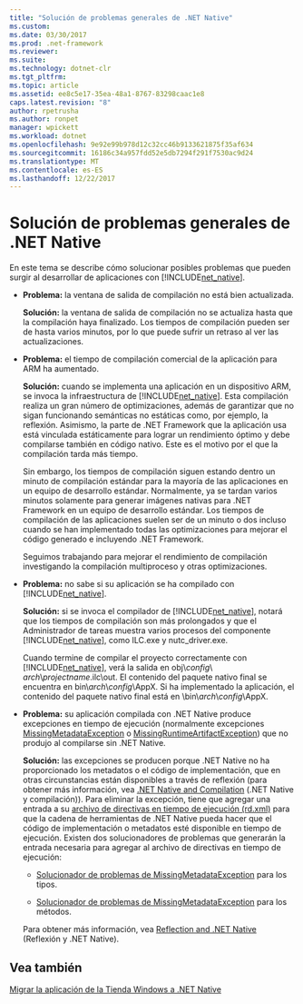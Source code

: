 ```yaml
---
title: "Solución de problemas generales de .NET Native"
ms.custom: 
ms.date: 03/30/2017
ms.prod: .net-framework
ms.reviewer: 
ms.suite: 
ms.technology: dotnet-clr
ms.tgt_pltfrm: 
ms.topic: article
ms.assetid: ee8c5e17-35ea-48a1-8767-83298caac1e8
caps.latest.revision: "8"
author: rpetrusha
ms.author: ronpet
manager: wpickett
ms.workload: dotnet
ms.openlocfilehash: 9e92e99b978d12c32cc46b9133621875f35af634
ms.sourcegitcommit: 16186c34a957fdd52e5db7294f291f7530ac9d24
ms.translationtype: MT
ms.contentlocale: es-ES
ms.lasthandoff: 12/22/2017
---
```

# <a name="net-native-general-troubleshooting"></a>Solución de problemas generales de .NET Native
En este tema se describe cómo solucionar posibles problemas que pueden surgir al desarrollar de aplicaciones con [!INCLUDE[net_native](../../../includes/net-native-md.md)].  
  
-   **Problema:** la ventana de salida de compilación no está bien actualizada.  
  
     **Solución:** la ventana de salida de compilación no se actualiza hasta que la compilación haya finalizado. Los tiempos de compilación pueden ser de hasta varios minutos, por lo que puede sufrir un retraso al ver las actualizaciones.  
  
-   **Problema:** el tiempo de compilación comercial de la aplicación para ARM ha aumentado.  
  
     **Solución:** cuando se implementa una aplicación en un dispositivo ARM, se invoca la infraestructura de [!INCLUDE[net_native](../../../includes/net-native-md.md)]. Esta compilación realiza un gran número de optimizaciones, además de garantizar que no sigan funcionando semánticas no estáticas como, por ejemplo, la reflexión. Asimismo, la parte de .NET Framework que la aplicación usa está vinculada estáticamente para lograr un rendimiento óptimo y debe compilarse también en código nativo. Este es el motivo por el que la compilación tarda más tiempo.  
  
     Sin embargo, los tiempos de compilación siguen estando dentro un minuto de compilación estándar para la mayoría de las aplicaciones en un equipo de desarrollo estándar.  Normalmente, ya se tardan varios minutos solamente para generar imágenes nativas para .NET Framework en un equipo de desarrollo estándar.  Los tiempos de compilación de las aplicaciones suelen ser de un minuto o dos incluso cuando se han implementado todas las optimizaciones para mejorar el código generado e incluyendo .NET Framework.  
  
     Seguimos trabajando para mejorar el rendimiento de compilación investigando la compilación multiproceso y otras optimizaciones.  
  
-   **Problema:** no sabe si su aplicación se ha compilado con [!INCLUDE[net_native](../../../includes/net-native-md.md)].  
  
     **Solución:** si se invoca el compilador de [!INCLUDE[net_native](../../../includes/net-native-md.md)], notará que los tiempos de compilación son más prolongados y que el Administrador de tareas muestra varios procesos del componente [!INCLUDE[net_native](../../../includes/net-native-md.md)], como ILC.exe y nutc_driver.exe.  
  
     Cuando termine de compilar el proyecto correctamente con [!INCLUDE[net_native](../../../includes/net-native-md.md)], verá la salida en obj\\*config*\ *arch*\\*projectname*.ilc\out.  El contenido del paquete nativo final se encuentra en bin\\*arch*\\*config*\AppX. Si ha implementado la aplicación, el contenido del paquete nativo final está en \bin\\*arch*\\*config*\AppX.  
  
-   **Problema:** su aplicación compilada con .NET Native produce excepciones en tiempo de ejecución (normalmente excepciones [MissingMetadataException](../../../docs/framework/net-native/missingmetadataexception-class-net-native.md) o [MissingRuntimeArtifactException](../../../docs/framework/net-native/missingruntimeartifactexception-class-net-native.md)) que no produjo al compilarse sin .NET Native.  
  
     **Solución:** las excepciones se producen porque .NET Native no ha proporcionado los metadatos o el código de implementación, que en otras circunstancias están disponibles a través de reflexión (para obtener más información, vea [.NET Native and Compilation](../../../docs/framework/net-native/net-native-and-compilation.md) (.NET Native y compilación)). Para eliminar la excepción, tiene que agregar una entrada a su [archivo de directivas en tiempo de ejecución (rd.xml)](../../../docs/framework/net-native/runtime-directives-rd-xml-configuration-file-reference.md) para que la cadena de herramientas de .NET Native pueda hacer que el código de implementación o metadatos esté disponible en tiempo de ejecución. Existen dos solucionadores de problemas que generarán la entrada necesaria para agregar al archivo de directivas en tiempo de ejecución:  
  
    -   [Solucionador de problemas de MissingMetadataException](http://dotnet.github.io/native/troubleshooter/type.html) para los tipos.  
  
    -   [Solucionador de problemas de MissingMetadataException](http://dotnet.github.io/native/troubleshooter/method.html) para los métodos.  
  
     Para obtener más información, vea [Reflection and .NET Native](../../../docs/framework/net-native/reflection-and-net-native.md) (Reflexión y .NET Native).  
  
## <a name="see-also"></a>Vea también  
 [Migrar la aplicación de la Tienda Windows a .NET Native](../../../docs/framework/net-native/migrating-your-windows-store-app-to-net-native.md)
